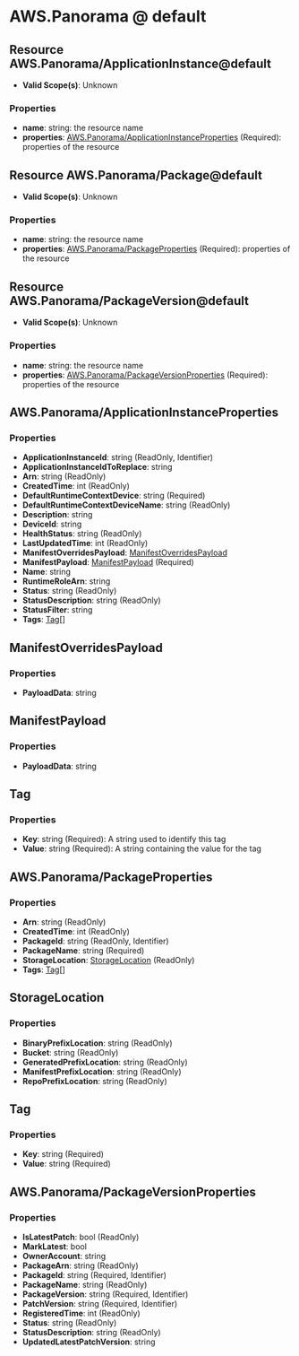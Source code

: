 # AWS.Panorama @ default

## Resource AWS.Panorama/ApplicationInstance@default
* **Valid Scope(s)**: Unknown
### Properties
* **name**: string: the resource name
* **properties**: [AWS.Panorama/ApplicationInstanceProperties](#awspanoramaapplicationinstanceproperties) (Required): properties of the resource

## Resource AWS.Panorama/Package@default
* **Valid Scope(s)**: Unknown
### Properties
* **name**: string: the resource name
* **properties**: [AWS.Panorama/PackageProperties](#awspanoramapackageproperties) (Required): properties of the resource

## Resource AWS.Panorama/PackageVersion@default
* **Valid Scope(s)**: Unknown
### Properties
* **name**: string: the resource name
* **properties**: [AWS.Panorama/PackageVersionProperties](#awspanoramapackageversionproperties) (Required): properties of the resource

## AWS.Panorama/ApplicationInstanceProperties
### Properties
* **ApplicationInstanceId**: string (ReadOnly, Identifier)
* **ApplicationInstanceIdToReplace**: string
* **Arn**: string (ReadOnly)
* **CreatedTime**: int (ReadOnly)
* **DefaultRuntimeContextDevice**: string (Required)
* **DefaultRuntimeContextDeviceName**: string (ReadOnly)
* **Description**: string
* **DeviceId**: string
* **HealthStatus**: string (ReadOnly)
* **LastUpdatedTime**: int (ReadOnly)
* **ManifestOverridesPayload**: [ManifestOverridesPayload](#manifestoverridespayload)
* **ManifestPayload**: [ManifestPayload](#manifestpayload) (Required)
* **Name**: string
* **RuntimeRoleArn**: string
* **Status**: string (ReadOnly)
* **StatusDescription**: string (ReadOnly)
* **StatusFilter**: string
* **Tags**: [Tag](#tag)[]

## ManifestOverridesPayload
### Properties
* **PayloadData**: string

## ManifestPayload
### Properties
* **PayloadData**: string

## Tag
### Properties
* **Key**: string (Required): A string used to identify this tag
* **Value**: string (Required): A string containing the value for the tag

## AWS.Panorama/PackageProperties
### Properties
* **Arn**: string (ReadOnly)
* **CreatedTime**: int (ReadOnly)
* **PackageId**: string (ReadOnly, Identifier)
* **PackageName**: string (Required)
* **StorageLocation**: [StorageLocation](#storagelocation) (ReadOnly)
* **Tags**: [Tag](#tag)[]

## StorageLocation
### Properties
* **BinaryPrefixLocation**: string (ReadOnly)
* **Bucket**: string (ReadOnly)
* **GeneratedPrefixLocation**: string (ReadOnly)
* **ManifestPrefixLocation**: string (ReadOnly)
* **RepoPrefixLocation**: string (ReadOnly)

## Tag
### Properties
* **Key**: string (Required)
* **Value**: string (Required)

## AWS.Panorama/PackageVersionProperties
### Properties
* **IsLatestPatch**: bool (ReadOnly)
* **MarkLatest**: bool
* **OwnerAccount**: string
* **PackageArn**: string (ReadOnly)
* **PackageId**: string (Required, Identifier)
* **PackageName**: string (ReadOnly)
* **PackageVersion**: string (Required, Identifier)
* **PatchVersion**: string (Required, Identifier)
* **RegisteredTime**: int (ReadOnly)
* **Status**: string (ReadOnly)
* **StatusDescription**: string (ReadOnly)
* **UpdatedLatestPatchVersion**: string

